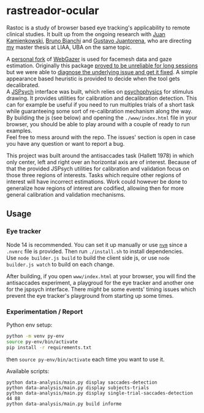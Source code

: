 # rastreador-ocular

Rastoc is a study of browser based eye tracking's applicability to remote
clinical studies.
It built up from the ongoing research with
[Juan Kamienkowski](https://liaa.dc.uba.ar/juan-kamienkowski/),
[Bruno Bianchi](https://liaa.dc.uba.ar/bruno-bianchi-en/) and
[Gustavo Juantorena](https://liaa.dc.uba.ar/gustavo-juantorena-en/), who are
directing [my](https://liaa.dc.uba.ar/francisco-figari-en/) master thesis at
LIAA, UBA on the same topic.

A [personal fork](https://github.com/ffigari/WebGazer) of
[WebGazer](https://webgazer.cs.brown.edu/) is used for facemesh data and gaze
estimation.
Originally this package [proved to be unreliable for long sessions](
https://github.com/brownhci/WebGazer/issues/171
) but we were able to [diagnose the underlying issue and get it fixed](
https://github.com/jspsych/jsPsych/discussions/2490
).
A simple appearance based heuristic is provided to decide when the tool gets
decalibrated.  
A [JSPsych](https://www.jspsych.org/7.1/) interface was built, which relies on
[psychophysics](https://jspsychophysics.hes.kyushu-u.ac.jp/) for stimulus
drawing.
It provides utilities for calibration and decalibration detection.
This can for example be useful if you need to run multiples trials of a short
task while guaranteeing some sort of re-calibration mechanism along the way.  
By building the js (see below) and opening the `./www/index.html` file in your
browser, you should be able to play around with a couple of ready to run
examples.  
Feel free to mess around with the repo.
The issues' section is open in case you have any question or want to report a
bug.

This project was built around the antisaccades task (Hallett 1978) in which
only center, left and right over an horizontal axis are of interest.
Because of that the provided JSPsych utilities for calibration and validation
focus on those three regions of interests.
Tasks which require other regions of interest will have incorrect estimations.
Work could however be done to generalize how regions of interest are codified,
allowing then for more general calibration and validation mechanisms.

## Usage

### Eye tracker

Node 14 is recommended.
You can set it up manually or use [`nvm`](https://github.com/nvm-sh/nvm) since a
`.nvmrc` file is provided.
Then run `./install.sh` to install dependencies.  
Use `node builder.js build` to build the client side js, or use
`node builder.js watch` to build on each change.

After building, if you open `www/index.html` at your browser, you will find the
antisaccades experiment, a playgroud for the eye tracker and another one for
the jspsych interface.
There _might_ be some events' timing issues which prevent the eye tracker's
playground from starting up some times.

### Experimentation / Report

Python env setup:
```sh
python -m venv py-env
source py-env/bin/activate
pip install -r requirements.txt
```  
then `source py-env/bin/activate` each time you want to use it.

Available scripts:
```
python data-analysis/main.py display saccades-detection
python data-analysis/main.py display subjects-trials
python data-analysis/main.py display single-trial-saccades-detection 44 88
python data-analysis/main.py build informe
```
